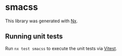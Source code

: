 # smacss

This library was generated with [Nx](https://nx.dev).

## Running unit tests

Run `nx test smacss` to execute the unit tests via [Vitest](https://vitest.dev/).
